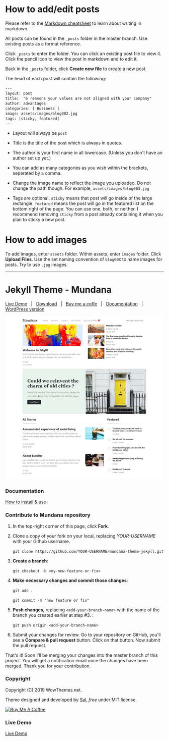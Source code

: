 # How to add/edit posts

Please refer to the [Markdown cheatsheet](https://www.markdownguide.org/cheat-sheet/) to learn about writing in markdown.

All posts can be found in the `_posts` folder in the master branch. Use existing posts as a format reference. 

Click `_posts` to enter the folder. You can click an existing post file to view it. Click the pencil icon to view the post in markdown and to edit it. 

Back in the `_posts` folder, click **Create new file** to create a new post.


The head of each post will contain the following:

```
---
layout: post
title:  "6 reasons your values are not aligned with your company"
author: advantages
categories: [ Business ]
image: assets/images/blog002.jpg
tags: [sticky, featured]
---
```
- Layout will always be `post`

- Title is the title of the post which is always in quotes.

- The author is your first name in all lowercase. (Unless you don't have an author set up yet.)

- You can add as many categories as you wish within the brackets, seperated by a comma.

- Change the image name to reflect the image you uploaded. Do not change the path though. For example, `assets/images/blog003.jpg`

- Tags are optional. `sticky` means that post will go inside of the large rectangle. `featured` means the post will go in the featured list on the bottom right of the page. You can use one, both, or neither. I recommend removing `sticky` from a post already containing it when you plan to sticky a new post.

# How to add images

To add images, enter `assets` folder. Within assets, enter `images` folder. Click **Upload Files**. Use the set naming convention of `blog00X` to name images for posts. Try to use `.jpg` images.



---
# Jekyll Theme - Mundana

[Live Demo](https://wowthemesnet.github.io/mundana-theme-jekyll/) &nbsp; | &nbsp; 
[Download](https://github.com/wowthemesnet/mundana-theme-jekyll/archive/master.zip) &nbsp; | &nbsp; 
[Buy me a coffe](https://www.wowthemes.net/donate/) &nbsp; | &nbsp; [Documentation](https://bootstrapstarter.com/bootstrap-templates/mundana-theme-jekyll/) &nbsp; | &nbsp; 
[WordPress version](https://www.wowthemes.net/themes/mundana-wordpress/) 

![mundana jekyll theme screenshot](assets/images/screenshot.jpg)

### Documentation

[How to install & use](https://bootstrapstarter.com/bootstrap-templates/mundana-theme-jekyll/)

### Contribute to Mundana repository

1. In the top-right corner of this page, click **Fork**.

2. Clone a copy of your fork on your local, replacing *YOUR-USERNAME* with your Github username.

   `git clone https://github.com/YOUR-USERNAME/mundana-theme-jekyll.git`

3. **Create a branch**: 

   `git checkout -b <my-new-feature-or-fix>`

4. **Make necessary changes and commit those changes**:

   `git add .`

   `git commit -m "new feature or fix"`

5. **Push changes**, replacing `<add-your-branch-name>` with the name of the branch you created earlier at step #3. :

   `git push origin <add-your-branch-name>`

6. Submit your changes for review. Go to your repository on GitHub, you'll see a **Compare & pull request** button. Click on that button. Now submit the pull request.

That's it! Soon I'll be merging your changes into the master branch of this project. You will get a notification email once the changes have been merged. Thank you for your contribution.


### Copyright

Copyright (C) 2019 WowThemes.net.

Theme designed and developed by [Sal](https://www.wowthemes.net), *free* under MIT license. 

<a href="https://www.wowthemes.net/donate/" target="_blank"><img src="https://www.buymeacoffee.com/assets/img/custom_images/orange_img.png" alt="Buy Me A Coffee" style="height: auto !important;width: auto !important;" ></a>

### Live Demo

[Live Demo](https://wowthemesnet.github.io/mundana-theme-jekyll/)
